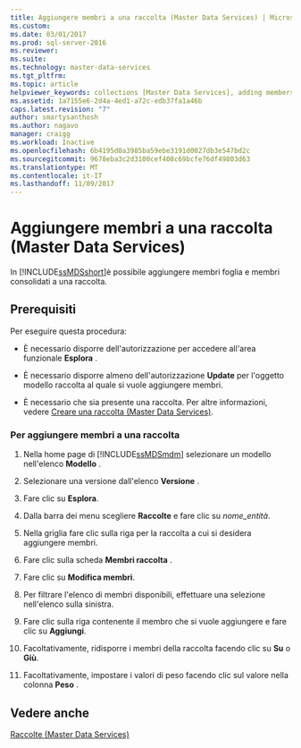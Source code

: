 ```yaml
---
title: Aggiungere membri a una raccolta (Master Data Services) | Microsoft Docs
ms.custom: 
ms.date: 03/01/2017
ms.prod: sql-server-2016
ms.reviewer: 
ms.suite: 
ms.technology: master-data-services
ms.tgt_pltfrm: 
ms.topic: article
helpviewer_keywords: collections [Master Data Services], adding members
ms.assetid: 1a7155e6-2d4a-4ed1-a72c-edb37fa1a46b
caps.latest.revision: "7"
author: smartysanthosh
ms.author: nagavo
manager: craigg
ms.workload: Inactive
ms.openlocfilehash: 6b4195d0a3985ba59ebe3191d0027db3e547bd2c
ms.sourcegitcommit: 9678eba3c2d3100cef408c69bcfe76df49803d63
ms.translationtype: MT
ms.contentlocale: it-IT
ms.lasthandoff: 11/09/2017
---
```

# <a name="add-members-to-a-collection-master-data-services"></a>Aggiungere membri a una raccolta (Master Data Services)
  In [!INCLUDE[ssMDSshort](../includes/ssmdsshort-md.md)]è possibile aggiungere membri foglia e membri consolidati a una raccolta.  
  
## <a name="prerequisites"></a>Prerequisiti  
 Per eseguire questa procedura:  
  
-   È necessario disporre dell'autorizzazione per accedere all'area funzionale **Esplora** .  
  
-   È necessario disporre almeno dell'autorizzazione **Update** per l'oggetto modello raccolta al quale si vuole aggiungere membri.  
  
-   È necessario che sia presente una raccolta. Per altre informazioni, vedere [Creare una raccolta &#40;Master Data Services&#41;](../master-data-services/create-a-collection-master-data-services.md).  
  
### <a name="to-add-members-to-a-collection"></a>Per aggiungere membri a una raccolta  
  
1.  Nella home page di [!INCLUDE[ssMDSmdm](../includes/ssmdsmdm-md.md)] selezionare un modello nell'elenco **Modello** .  
  
2.  Selezionare una versione dall'elenco **Versione** .  
  
3.  Fare clic su **Esplora**.  
  
4.  Dalla barra dei menu scegliere **Raccolte** e fare clic su *nome_entità*.  
  
5.  Nella griglia fare clic sulla riga per la raccolta a cui si desidera aggiungere membri.  
  
6.  Fare clic sulla scheda **Membri raccolta** .  
  
7.  Fare clic su **Modifica membri**.  
  
8.  Per filtrare l'elenco di membri disponibili, effettuare una selezione nell'elenco sulla sinistra.  
  
9. Fare clic sulla riga contenente il membro che si vuole aggiungere e fare clic su **Aggiungi**.  
  
10. Facoltativamente, ridisporre i membri della raccolta facendo clic su **Su** o **Giù**.  
  
11. Facoltativamente, impostare i valori di peso facendo clic sul valore nella colonna **Peso** .  
  
## <a name="see-also"></a>Vedere anche  
 [Raccolte &#40;Master Data Services&#41;](../master-data-services/collections-master-data-services.md)  
  
  

